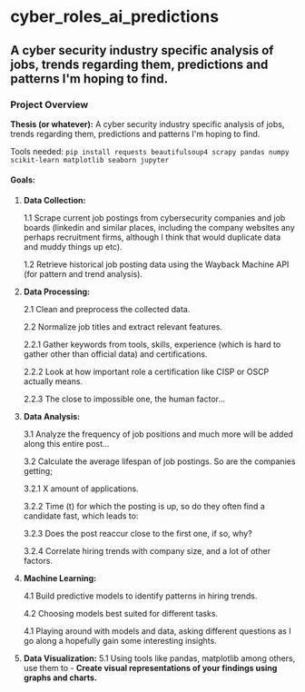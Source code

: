 # cyber_roles_ai_predictions

## A cyber security industry specific analysis of jobs, trends regarding them, predictions and patterns I'm hoping to find.

### Project Overview

**Thesis (or whatever):**
A cyber security industry specific analysis of jobs, trends regarding them, predictions and patterns I'm hoping to find.

Tools needed: `pip install requests beautifulsoup4 scrapy pandas numpy scikit-learn matplotlib seaborn jupyter`

#### Goals:

1. **Data Collection:**
   
   1.1 Scrape current job postings from cybersecurity companies and job boards (linkedin and similar places, including the company websites any perhaps recruitment firms, although I think that would duplicate data and muddy things up etc).
   
   1.2 Retrieve historical job posting data using the Wayback Machine API (for pattern and trend analysis).

3. **Data Processing:**
   
   2.1 Clean and preprocess the collected data.
   
   2.2 Normalize job titles and extract relevant features.
   
   2.2.1 Gather keywords from tools, skills, experience (which is hard to gather other than official data) and certifications.
   
   2.2.2 Look at how important role a certification like CISP or OSCP actually means.
   
   2.2.3 The close to impossible one, the human factor...

5. **Data Analysis:**
   
   3.1 Analyze the frequency of job positions and much more will be added along this entire post...
   
   3.2 Calculate the average lifespan of job postings. So are the companies getting;
   
   3.2.1 X amount of applications.
   
   3.2.2 Time (t) for which the posting is up, so do they often find a candidate fast, which leads to:
   
   3.2.3 Does the post reaccur close to the first one, if so, why?
   
   3.2.4 Correlate hiring trends with company size, and a lot of other factors.


7. **Machine Learning:**

   4.1 Build predictive models to identify patterns in hiring trends.
   
   4.2 Choosing models best suited for different tasks.
   
   4.1 Playing around with models and data, asking different questions as I go along a hopefully gain some interesting insights.
   



9. **Data Visualization:**
   5.1 Using tools like pandas, matplotlib among others, use them to - **Create visual representations of your findings using graphs and charts.**

